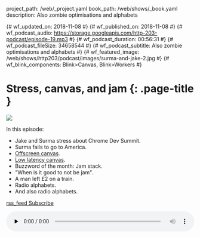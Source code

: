 project_path: /web/_project.yaml
book_path: /web/shows/_book.yaml
description: Also zombie optimisations and alphabets

{# wf_updated_on: 2018-11-08 #}
{# wf_published_on: 2018-11-08 #}
{# wf_podcast_audio: https://storage.googleapis.com/http-203-podcast/episode-19.mp3 #}
{# wf_podcast_duration: 00:56:31 #}
{# wf_podcast_fileSize: 34658544 #}
{# wf_podcast_subtitle: Also zombie optimisations and alphabets #}
{# wf_featured_image: /web/shows/http203/podcast/images/surma-and-jake-2.jpg #}
{# wf_blink_components: Blink>Canvas, Blink>Workers #}

# Stress, canvas, and jam {: .page-title }

<img src="/web/shows/http203/podcast/images/surma-and-jake-2.jpg" class="attempt-right">

In this episode:

* Jake and Surma stress about Chrome Dev Summit.
* Surma fails to go to America.
* [Offscreen canvas](/web/updates/2018/08/offscreen-canvas).
* [Low latency canvas](https://www.chromestatus.com/feature/6360971442388992).
* Buzzword of the month: Jam stack.
* "When is it good to not be jam".
* A man left £2 on a train.
* Radio alphabets.
* And also radio alphabets.

<a href="http://feeds.feedburner.com/Http203Podcast">
  <span class="material-icons">rss_feed</span>
  Subscribe
</a>

<audio style="width: 100%" src="https://storage.googleapis.com/http-203-podcast/episode-19.mp3"
controls preload="none"></audio>
